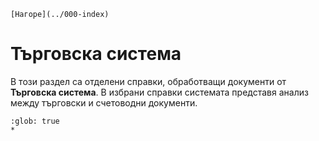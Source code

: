 ```{only} html
[Нагоре](../000-index)
```

# Търговска система

В този раздел са отделени справки, обработващи документи от **Търговска система**. В избрани справки системата представя анализ между търговски и счетоводни документи.  

```{toctree}
:glob: true
*
```
